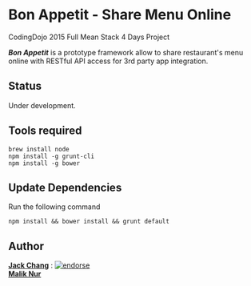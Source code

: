 # Bon Appetit - Share Menu Online
CodingDojo 2015 Full Mean Stack 4 Days Project  

**_Bon Appetit_** is a prototype framework allow to share restaurant's menu online with RESTful API access for 3rd party app integration.

## Status
Under development.

## Tools required
```
brew install node
npm install -g grunt-cli
npm install -g bower
```

## Update Dependencies
Run the following command
```
npm install && bower install && grunt default
```

## Author
**[Jack Chang]** : [![endorse](https://api.coderwall.com/wei0831/endorsecount.png)](https://coderwall.com/wei0831)  
**[Malik Nur]**

[Jack Chang]: https://about.me/wei0831
[Malik Nur]: https://www.linkedin.com/pub/malik-nur/b7/25a/2a8

